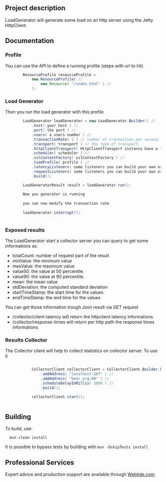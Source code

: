## Project description


LoadGenerator will generate some load on an http server using the Jetty HttpClient.

## Documentation

### Profile
You can use the API to define a running profile (steps with url to hit)

```java
        ResourceProfile resourceProfile =
            new ResourceProfile( //
                new Resource( "/index.html" ) //
            ); 
```

### Load Generator 
Then you run the load generator with this profile

```java
        LoadGenerator loadGenerator = new LoadGenerator.Builder() //
            .host( your host ) //
            .port( the port ) //
            .users( a users number ) //
            .transactionRate( 1 ) // number of transaction per second. Transaction means all the request from the ResourceProfile
            .transport( transport ) // the type of transport.
            .httpClientTransport( HttpClientTransport instance have a look at the various builder ) //
            .scheduler( scheduler ) //
            .sslContextFactory( sslContextFactory ) //
            .loadProfile( profile ) //
            .latencyListeners( some listeners you can build your own or use existing one ) // some listeners you can build your own
            .requestListeners( some listeners you can build your own or use existing one ) //
            .build();

        LoadGeneratorResult result = loadGenerator.run();
        
        Now you generator is running
        
        you can now modify the transaction rate
        
        loadGenerator.interrupt();
        
```

### Exposed results
The LoadGenerator start a collector server you can query to get some informations as: 

* totalCount: number of request part of the result
* minValue: the minimum value
* maxValue: the maximum value
* value50: the value at 50 percentile.
* value90: the value at 90 percentile.
* mean: the mean value
* stdDeviation: the computed standard deviation
* startTimeStamp: the start time for the values
* endTimeStamp: the end time for the values

You can get those information trough Json result via GET request

* /collector/client-latency will return the httpclient latency informations
* /collector/response-times will return per http path the response times informations

### Results Collector
The Collector client will help to collect statistics on collector server.
To use it

```java

            CollectorClient collectorClient = CollectorClient.Builder.builder() //
                .addAddress( "localhost:187" ) //
                .addAddress( "beer.org:80" ) //
                .scheduleDelayInMillis( 1000 ) //
                .build();

            collectorClient.start();
        
```


## Building

To build, use:
```shell
  mvn clean install
```

It is possible to bypass tests by building with `mvn -DskipTests install`

## Professional Services

Expert advice and production support are available through [Webtide.com](http://webtide.com).
